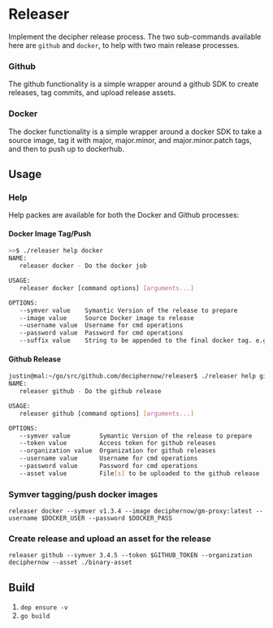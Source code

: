 # Releaser
Implement the decipher release process.  The two sub-commands available here are `github` and `docker`, to help with two main release processes.

### Github
The github functionality is a simple wrapper around a github SDK to create
releases, tag commits, and upload release assets.  

### Docker
The docker functionality is a simple wrapper around a docker SDK to take a
source image, tag it with major, major.minor, and major.minor.patch tags, and then to push up to dockerhub.

## Usage
### Help
Help packes are available for both the Docker and Github processes:

#### Docker Image Tag/Push
```bash
>>$ ./releaser help docker
NAME:
   releaser docker - Do the docker job

USAGE:
   releaser docker [command options] [arguments...]

OPTIONS:
   --symver value    Symantic Version of the release to prepare
   --image value     Source Docker image to release
   --username value  Username for cmd operations
   --password value  Password for cmd operations
   --suffix value    String to be appended to the final docker tag. e.g. -alpine, -centos

```

#### Github Release

```bash
justin@mal:~/go/src/github.com/deciphernow/releaser$ ./releaser help github
NAME:
   releaser github - Do the github release

USAGE:
   releaser github [command options] [arguments...]

OPTIONS:
   --symver value        Symantic Version of the release to prepare
   --token value         Access token for github releases
   --organization value  Organization for github releases
   --username value      Username for cmd operations
   --password value      Password for cmd operations
   --asset value         File[s] to be uploaded to the github release
```

### Symver tagging/push docker images
`releaser docker --symver v1.3.4 --image deciphernow/gm-proxy:latest --username $DOCKER_USER --password $DOCKER_PASS`

### Create release and upload an asset for the release
`releaser github --symver 3.4.5 --token $GITHUB_TOKEN --organization deciphernow --asset ./binary-asset`

## Build
1. `dep ensure -v`
2. `go build`